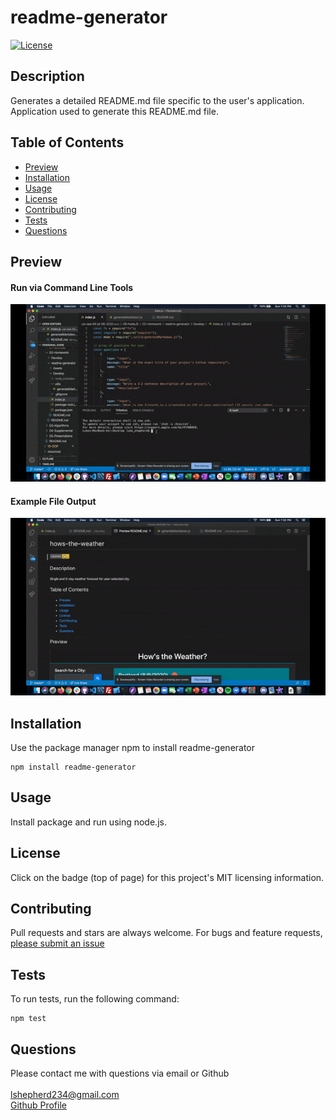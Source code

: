 # readme-generator
[![License](https://img.shields.io/badge/License-MIT-yellow.svg)](https://opensource.org/licenses/MIT)  

## Description
Generates a detailed README<span></span>.md file specific to the user's application. Application used to generate this README<span></span>.md file.

## Table of Contents
- [Preview](#preview)
- [Installation](#installation)
- [Usage](#usage)
- [License](#license)
- [Contributing](#contributing)
- [Tests](#tests)
- [Questions](#questions)

## Preview  
#### Run via Command Line Tools  
![Run via Command Line Tools](./Assets/readme-terminal-walkthru.gif)  

#### Example File Output  
![Example README.md Output](./Assets/readme-output.gif)

## Installation
Use the package manager npm to install readme-generator  
<pre><code>npm install readme-generator</code></pre>

## Usage
Install package and run using node.js.

## License  
Click on the badge (top of page) for this project's MIT licensing information.

## Contributing
Pull requests and stars are always welcome. For bugs and feature requests, [please submit an issue](https://github.com/ShepLT1/readme-generator/issues/new)

## Tests  
To run tests, run the following command:
<pre><code>npm test</pre></code>

## Questions
Please contact me with questions via email or Github  
<br>
lshepherd234@gmail.com  
[Github Profile](https://github.com/ShepLT1)